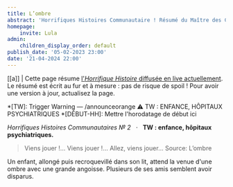 ```yaml
---
title: L’ombre
abstract: 'Horrifiques Histoires Communautaire ! Résumé du Maître des Crabes, de Lulalulina (Encelade) !'
homepage:
    invite: Lula
admin:
    children_display_order: default
publish_date: '05-02-2023 23:00'
date: '21-04-2024 22:00'
---
```


[[a]]
| Cette page résume [l'_Horrifique Histoire_ diffusée en live actuellement](https://www.twitch.tv/vchabrette). Le résumé est écrit au fur et à mesure : pas de risque de spoil ! Pour avoir une version à jour, actualisez la page.

*[TW]: Trigger Warning — /announceorange ⚠ TW : ENFANCE, HÔPITAUX PSYCHIATRIQUES
*[DÉBUT-HH]: Mettre l'horodatage de début ici

_Horrifiques Histoires Communautaires № 2_   ·   **TW : enfance, hôpitaux psychiatriques.**

> Viens jouer !… Viens jouer !… Allez, viens jouer…
Source: L’ombre

Un enfant, allongé puis recroquevillé dans son lit, attend la venue d'une ombre avec une grande angoisse. Plusieurs de ses amis semblent avoir disparus.